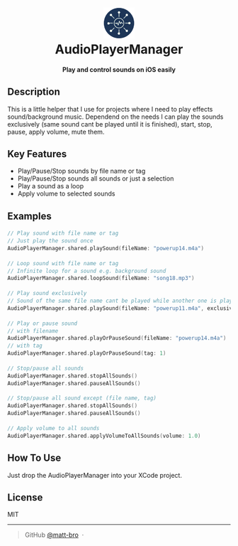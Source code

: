 <h1 align="center">
  <img src="https://raw.githubusercontent.com/matt-bro/AudioPlayerManager/master/icon.png" alt="Icon" width="70">
  <br>
  AudioPlayerManager
  <br>
</h1>

<h4 align="center">Play and control sounds on iOS easily</h4>


## Description

This is a little helper that I use for projects where I need to play effects sound/background music. 
Dependend on the needs I can play the sounds exclusively (same sound cant be played until it is finished), start, stop, pause, apply volume, mute them.

## Key Features

* Play/Pause/Stop sounds by file name or tag
* Play/Pause/Stop sounds all sounds or just a selection
* Play a sound as a loop
* Apply volume to selected sounds

## Examples

```swift
// Play sound with file name or tag
// Just play the sound once
AudioPlayerManager.shared.playSound(fileName: "powerup14.m4a")

// Loop sound with file name or tag
// Infinite loop for a sound e.g. background sound
AudioPlayerManager.shared.loopSound(fileName: "song18.mp3")

// Play sound exclusively
// Sound of the same file name cant be played while another one is playing
AudioPlayerManager.shared.playSound(fileName: "powerup11.m4a", exclusively: true)

// Play or pause sound
// with filename
AudioPlayerManager.shared.playOrPauseSound(fileName: "powerup14.m4a")
// with tag
AudioPlayerManager.shared.playOrPauseSound(tag: 1)

// Stop/pause all sounds
AudioPlayerManager.shared.stopAllSounds()
AudioPlayerManager.shared.pauseAllSounds()

// Stop/pause all sound except (file name, tag)
AudioPlayerManager.shared.stopAllSounds()
AudioPlayerManager.shared.pauseAllSounds()

// Apply volume to all sounds
AudioPlayerManager.shared.applyVolumeToAllSounds(volume: 1.0)
```

## How To Use

Just drop the AudioPlayerManager into your XCode project.


## License

MIT

---

> GitHub [@matt-bro](https://github.com/matt-bro) &nbsp;&middot;&nbsp;
